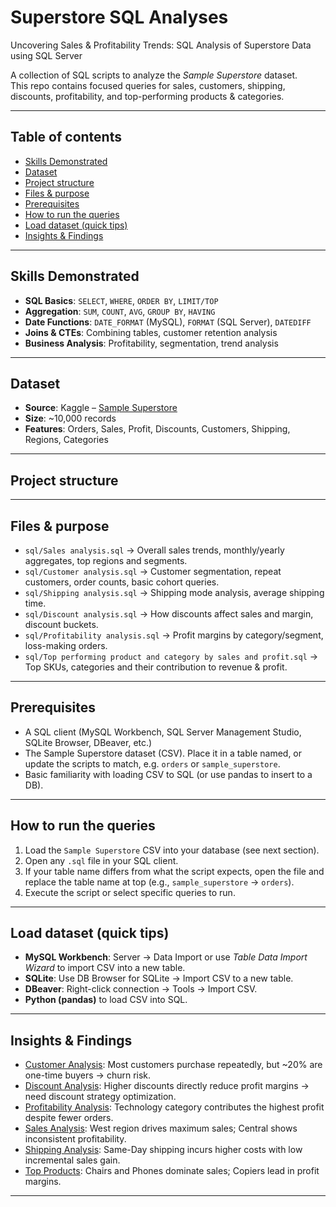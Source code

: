# Superstore SQL Analyses

Uncovering Sales & Profitability Trends: SQL Analysis of Superstore Data using SQL Server  

A collection of SQL scripts to analyze the *Sample Superstore* dataset.  
This repo contains focused queries for sales, customers, shipping, discounts, profitability, and top-performing products & categories.

---

## Table of contents
- [Skills Demonstrated](#skills-demonstrated)
- [Dataset](#dataset)
- [Project structure](#project-structure)
- [Files & purpose](#files--purpose)
- [Prerequisites](#prerequisites)
- [How to run the queries](#how-to-run-the-queries)
- [Load dataset (quick tips)](#load-dataset-quick-tips)
- [Insights & Findings](#insights--findings)

---

## Skills Demonstrated
- **SQL Basics**: `SELECT`, `WHERE`, `ORDER BY`, `LIMIT/TOP`
- **Aggregation**: `SUM`, `COUNT`, `AVG`, `GROUP BY`, `HAVING`
- **Date Functions**: `DATE_FORMAT` (MySQL), `FORMAT` (SQL Server), `DATEDIFF`
- **Joins & CTEs**: Combining tables, customer retention analysis
- **Business Analysis**: Profitability, segmentation, trend analysis

---

## Dataset
- **Source**: Kaggle – [Sample Superstore](https://www.kaggle.com/datasets/rohitsahoo/sales-forecasting)
- **Size**: ~10,000 records  
- **Features**: Orders, Sales, Profit, Discounts, Customers, Shipping, Regions, Categories

---

## Project structure

---

## Files & purpose
- `sql/Sales analysis.sql` → Overall sales trends, monthly/yearly aggregates, top regions and segments.  
- `sql/Customer analysis.sql` → Customer segmentation, repeat customers, order counts, basic cohort queries.  
- `sql/Shipping analysis.sql` → Shipping mode analysis, average shipping time.  
- `sql/Discount analysis.sql` → How discounts affect sales and margin, discount buckets.  
- `sql/Profitability analysis.sql` → Profit margins by category/segment, loss-making orders.  
- `sql/Top performing product and category by sales and profit.sql` → Top SKUs, categories and their contribution to revenue & profit.  

---

## Prerequisites
- A SQL client (MySQL Workbench, SQL Server Management Studio, SQLite Browser, DBeaver, etc.)
- The Sample Superstore dataset (CSV). Place it in a table named, or update the scripts to match, e.g. `orders` or `sample_superstore`.
- Basic familiarity with loading CSV to SQL (or use pandas to insert to a DB).

---

## How to run the queries
1. Load the `Sample Superstore` CSV into your database (see next section).  
2. Open any `.sql` file in your SQL client.  
3. If your table name differs from what the script expects, open the file and replace the table name at top (e.g., `sample_superstore` → `orders`).  
4. Execute the script or select specific queries to run.

---

## Load dataset (quick tips)
- **MySQL Workbench**: Server → Data Import or use *Table Data Import Wizard* to import CSV into a new table.  
- **SQLite**: Use DB Browser for SQLite → Import CSV to a new table.  
- **DBeaver**: Right-click connection → Tools → Import CSV.  
- **Python (pandas)** to load CSV into SQL.  

---

## Insights & Findings
- [Customer Analysis](sql/Customer%20analysis.sql): Most customers purchase repeatedly, but ~20% are one-time buyers → churn risk.  
- [Discount Analysis](sql/Discount%20analysis.sql): Higher discounts directly reduce profit margins → need discount strategy optimization.  
- [Profitability Analysis](sql/Profitability%20analysis.sql): Technology category contributes the highest profit despite fewer orders.  
- [Sales Analysis](sql/Sales%20analysis.sql): West region drives maximum sales; Central shows inconsistent profitability.  
- [Shipping Analysis](sql/Shipping%20analysis.sql): Same-Day shipping incurs higher costs with low incremental sales gain.  
- [Top Products](sql/Top%20performing%20product%20and%20category%20by%20sales%20and%20profit.sql): Chairs and Phones dominate sales; Copiers lead in profit margins.  

---

